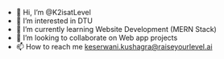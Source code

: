 - 👋 Hi, I’m @K2isatLevel
- 👀 I’m interested in DTU
- 🌱 I’m currently learning Website Development (MERN Stack)
- 💞️ I’m looking to collaborate on Web app projects
- 📫 How to reach me keserwani.kushagra@raiseyourlevel.ai

<!---
K2isatLevel/K2isatLevel is a ✨ special ✨ repository because its `README.md` (this file) appears on your GitHub profile.
You can click the Preview link to take a look at your changes.
--->

